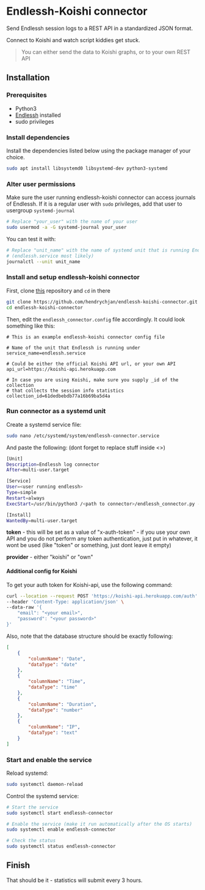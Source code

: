 # Endlessh-Koishi connector
Send Endlessh session logs to a REST API in a standardized JSON format.

Connect to Koishi and watch script kiddies get stuck.

> You can either send the data to Koishi graphs, or to your own REST API

## Installation

### Prerequisites
- Python3
- [Endlessh](https://github.com/skeeto/endlessh) installed
- sudo privileges

### Install dependencies
Install the dependencies listed below using the package manager of your choice.
```bash
sudo apt install libsystemd0 libsystemd-dev python3-systemd
```

### Alter user permissions
Make sure the user running endlessh-koishi connector can access journals of Endlessh. If it is a regular user with `sudo` privileges, add that user to usergroup `systemd-journal`

```bash
# Replace "your_user" with the name of your user
sudo usermod -a -G systemd-journal your_user
```

You can test it with:
```bash
# Replace "unit_name" with the name of systemd unit that is running Endlessh 
# (endlessh.service most likely)
journalctl --unit unit_name
```

### Install and setup endlessh-koishi connector
First, clone [this](https://github.com/hendrychjan/endlessh-koishi-connector) repository and `cd` in there
```bash
git clone https://github.com/hendrychjan/endlessh-koishi-connector.git
cd endlessh-koishi-connector
```

Then, edit the `endlessh_connector.config` file accordingly. It could look something like this:
```text
# This is an example endlessh-koishi connector config file

# Name of the unit that Endlessh is running under
service_name=endlessh.service

# Could be either the official Koishi API url, or your own API
api_url=https://koishi-api.herokuapp.com

# In case you are using Koishi, make sure you supply _id of the collection
# that collects the session info statistics
collection_id=61dedbebdb77a16b69ba5d4a
```

### Run connector as a systemd unit
Create a systemd service file:
```bash
sudo nano /etc/systemd/system/endlessh-connector.service
```
And paste the following: (dont forget to replace stuff inside <>)
```bash
[Unit]
Description=Endlessh log connector
After=multi-user.target

[Service]
User=<user running endlessh>
Type=simple
Restart=always
ExecStart=/usr/bin/python3 /<path to connector>/endlessh_connector.py -t <token> -p <provider>

[Install]
WantedBy=multi-user.target
```
__token__ - this will be set as a value of "x-auth-token" - if you use your own API and you do not perform any token authentication, just put in whatever, it wont be used (like "token" or something, just dont leave it empty)

__provider__ - either "koishi" or "own"

#### Additional config for Koishi
To get your auth token for Koishi-api, use the following command:
```bash
curl --location --request POST 'https://koishi-api.herokuapp.com/auth' \
--header 'Content-Type: application/json' \
--data-raw '{
    "email": "<your email>",
    "password": "<your password>"
}'
```
Also, note that the database structure should be exactly following:
```JSON
[
    {
        "columnName": "Date",
        "dataType": "date"
    },
    {
        "columnName": "Time",
        "dataType": "time"
    },
    {
        "columnName": "Duration",
        "dataType": "number"
    },
    {
        "columnName": "IP",
        "dataType": "text"
    }
]
```

### Start and enable the service
Reload systemd:
```bash
sudo systemctl daemon-reload
```

Control the systemd service:
```bash
# Start the service
sudo systemctl start endlessh-connector

# Enable the service (make it run automatically after the OS starts)
sudo systemctl enable endlessh-connector

# Check the status
sudo systemctl status endlessh-connector
```
## Finish
That should be it - statistics will submit every 3 hours.